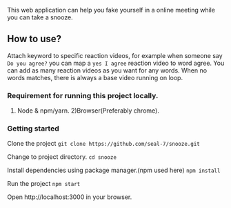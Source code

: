 This web application can help you fake yourself in a online meeting while you can take a snooze.

## How to use?

Attach keyword to specific reaction videos, for example when someone say `Do you agree?` you can map a `yes I agree` reaction video to word agree.
You can add as many reaction videos as you want for any words. When no words matches, there is always a base video running on loop.

### Requirement for running this project locally.

1) Node & npm/yarn.
2)Browser(Preferably chrome).

### Getting started

Clone the project
  `git clone https://github.com/seal-7/snooze.git`

Change to project directory.
  `cd snooze`

Install dependencies using package manager.(npm used here)
  `npm install`

Run the project
  `npm start`

Open http://localhost:3000 in your browser.
